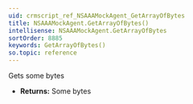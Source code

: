 ```yaml
---
uid: crmscript_ref_NSAAAMockAgent_GetArrayOfBytes
title: NSAAAMockAgent.GetArrayOfBytes()
intellisense: NSAAAMockAgent.GetArrayOfBytes
sortOrder: 8885
keywords: GetArrayOfBytes()
so.topic: reference
---
```



Gets some bytes



* **Returns:** Some bytes


